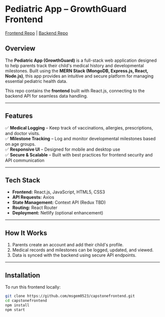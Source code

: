 # Pediatric App – GrowthGuard Frontend  
[Frontend Repo](https://github.com/msgem0523/capstonefrontend) | [Backend Repo](https://github.com/msgem0523/capstonebackend)

## Overview  
The **Pediatric App (GrowthGuard)** is a full-stack web application designed to help parents track their child's medical history and developmental milestones. Built using the **MERN Stack (MongoDB, Express.js, React, Node.js)**, this app provides an intuitive and secure platform for managing essential pediatric health data.

This repo contains the **frontend** built with React.js, connecting to the backend API for seamless data handling.

---

## Features  
✅ **Medical Logging** – Keep track of vaccinations, allergies, prescriptions, and doctor visits.  
✅ **Milestone Tracking** – Log and monitor developmental milestones based on age groups.  
✅ **Responsive UI** – Designed for mobile and desktop use  
✅ **Secure & Scalable** – Built with best practices for frontend security and API communication  

---

## Tech Stack  
- **Frontend:** React.js, JavaScript, HTML5, CSS3  
- **API Requests:** Axios  
- **State Management:** Context API (Redux TBD)  
- **Routing:** React Router  
- **Deployment:** Netlify (optional enhancement)

---

## How It Works  
1. Parents create an account and add their child's profile.  
2. Medical records and milestones can be logged, updated, and viewed.  
3. Data is synced with the backend using secure API endpoints.  

---

## Installation

To run this frontend locally:

```bash
git clone https://github.com/msgem0523/capstonefrontend.git
cd capstonefrontend
npm install
npm start
